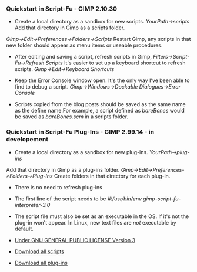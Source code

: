 
### Quickstart in Script-Fu - GIMP 2.10.30

* Create a local directory as a sandbox for new scripts.
 *YourPath->scripts*
 Add that directory in Gimp as a scripts folder.

 *Gimp->Edit->Preferences->Folders->Scripts*
 Restart Gimp, any scripts in that new folder should appear as menu items or
 useable procedures.

* After editing and saving a script, refresh scripts in Gimp,
*Filters->Script-Fu->Refresh Scripts*
It's easier to set up a keyboard shortcut to refresh scripts. 
*Gimp->Edit->Keyboard Shortcuts*

* Keep the Error Console window open. It's the only way I've been able to find
to debug a script.
*Gimp->Windows->Dockable Dialogues->Error Console*

* Scripts copied from the blog posts should be saved as the same name as the
define name.For example, a script defined as *bareBones* would be saved as
*bareBones.scm* in a scripts folder.

### Quickstart in Script-Fu Plug-Ins - GIMP 2.99.14 - in developement

* Create a local directory as a sandbox for new plug-ins. *YourPath->plug-ins*

Add that directory in Gimp as a plug-ins folder. 
*Gimp->Edit->Preferences->Folders->Plug-Ins*
Create folders in that directory for each plug-in.

* There is no need to refresh plug-ins
* The first line of the script needs to be 
  *#!/usr/bin/env gimp-script-fu-interpreter-3.0*

* The script file must also be set as an executable in the OS.
If it's not the plug-in won't appear. In Linux, new text files are *not* 
executable by default. 


* [Under GNU GENERAL PUBLIC LICENSE Version 3](https://github.com/script-fu/script-fu.github.io/blob/main/LICENSE)
* [Download all scripts](https://downgit.github.io/#/home?url=https://github.com/script-fu/script-fu.github.io/tree/main/scripts)
* [Download all plug-ins](https://downgit.github.io/#/home?url=https://github.com/script-fu/script-fu.github.io/tree/main/plug-ins)